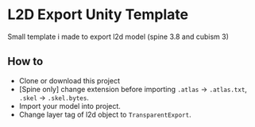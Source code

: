 # L2D Export Unity Template
Small template i made to export l2d model (spine 3.8 and cubism 3)
## How to
- Clone or download this project
- [Spine only] change extension before importing `.atlas` -> `.atlas.txt`, `.skel` -> `.skel.bytes`.
- Import your model into project.
- Change layer tag of l2d object to `TransparentExport`.
